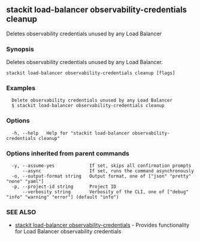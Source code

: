 ## stackit load-balancer observability-credentials cleanup

Deletes observability credentials unused by any Load Balancer

### Synopsis

Deletes observability credentials unused by any Load Balancer.

```
stackit load-balancer observability-credentials cleanup [flags]
```

### Examples

```
  Delete observability credentials unused by any Load Balancer
  $ stackit load-balancer observability-credentials cleanup
```

### Options

```
  -h, --help   Help for "stackit load-balancer observability-credentials cleanup"
```

### Options inherited from parent commands

```
  -y, --assume-yes             If set, skips all confirmation prompts
      --async                  If set, runs the command asynchronously
  -o, --output-format string   Output format, one of ["json" "pretty" "none" "yaml"]
  -p, --project-id string      Project ID
      --verbosity string       Verbosity of the CLI, one of ["debug" "info" "warning" "error"] (default "info")
```

### SEE ALSO

- [stackit load-balancer observability-credentials](./stackit_load-balancer_observability-credentials.md) - Provides functionality for Load Balancer observability credentials
